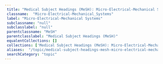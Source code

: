 ```yaml
--- 
 title: "Medical Subject Headings (MeSH): Micro-Electrical-Mechanical Systems" 
 classname:  "Micro-Electrical-Mechanical_Systems" 
 label: "Micro-Electrical-Mechanical Systems" 
 subclassname: "null" 
 subclasslabel: "null" 
 parentclassname: "MeSH" 
 parentclasslabel: "Medical Subject Headings (MeSH)" 
 equalentCollections: [] 
 collections: ['Medical Subject Headings (MeSH): Micro-Electrical-Mechanical Systems']
 aliases:  "/topic/medical-subject-headings-mesh-micro-electrical-mechanical-systems"  
 searchCategory: "topic" 
---
```

